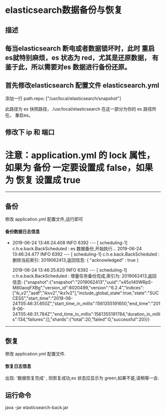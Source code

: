 # elasticsearch数据备份与恢复

## 描述
每当elasticsearch 断电或者数据锁坏时，此时 重启es就特别麻烦，es 状态为 red，尤其是还原数据，
有鉴于此，所以需要对es 数据进行备份还原。
---
## 首先修改elasticsearch 配置文件 elasticsearch.yml
添加一行 path.repo: ["/usr/local/elasticsearch/snapshot"]

此路径为 es 快照路径， /usr/local/elasticsearch 在这一部分为你的 es 路径所在。
重启es。

## 修改下 ip 和 端口
# 注意：application.yml 的 lock 属性，如果为 备份 一定要设置成 false，如果 为 恢复 设置成 true 
---
## 备份
修改 application.yml 配置文件,运行即可
#### 备份数据日志信息
* 2019-06-24 13:46:24.408  INFO 6392 --- [   scheduling-1] c.h.e.back.BackScheduled                 : es 数据备份,开始执行...
  2019-06-24 13:46:24.477  INFO 6392 --- [   scheduling-1] c.h.e.back.BackScheduled                 : 删除当前索引:	2019062413,返回信息:
  {
    "acknowledged" : true
  }
  
  2019-06-24 13:46:25.620  INFO 6392 --- [   scheduling-1] c.h.e.back.BackScheduled                 : 增量任务备份完成,索引为:	2019062413,返回信息:
  {"snapshot":{"snapshot":"2019062413","uuid":"x45o140WRpS-M80aoqFXBg","version_id":6020499,"version":"6.2.4","indices":["ik_v2","asdf","ikxv2","ikx1v2"],"include_global_state":true,"state":"SUCCESS","start_time":"2019-06-24T05:46:31.650Z","start_time_in_millis":1561355191650,"end_time":"2019-06-24T05:46:31.784Z","end_time_in_millis":1561355191784,"duration_in_millis":134,"failures":[],"shards":{"total":20,"failed":0,"successful":20}}}

---
## 恢复
修改 application.yml 配置文件.
#### 恢复日志信息
出现: '数据恢复完成' , 则恢复成功,es 状态应显示为 green,如果不是,请稍等一会.

## 运行命令
java -jar elasticsearch-back.jar

